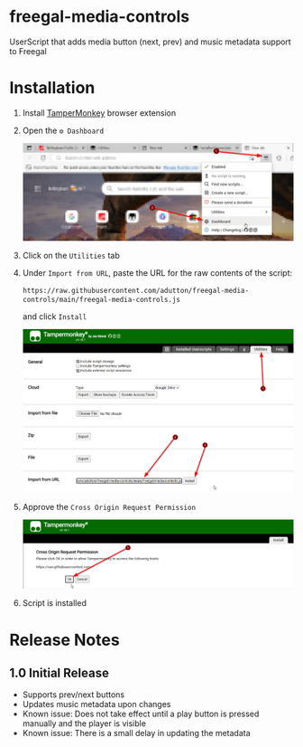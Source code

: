 # freegal-media-controls
UserScript that adds media button (next, prev) and music metadata support to Freegal

# Installation

1. Install [TamperMonkey](https://www.tampermonkey.net/index.php) browser extension
2. Open the `⚙️ Dashboard`

    ![Screenshot of the menu](img/tampermonkey-1-menu.png)

3. Click on the `Utilities` tab
4. Under `Import from URL`, paste the URL for the raw contents of the script:

    ```
    https://raw.githubusercontent.com/adutton/freegal-media-controls/main/freegal-media-controls.js
    ```
  
    and click `Install`


    ![Screenshot of the menu](img/tampermonkey-2-utilities.png)

5. Approve the `Cross Origin Request Permission`

    ![Screenshot of the menu](img/tampermonkey-3-permissions.png)

6. Script is installed

# Release Notes

## 1.0 Initial Release

* Supports prev/next buttons
* Updates music metadata upon changes
* Known issue: Does not take effect until a play button is pressed manually and the player is visible
* Known issue: There is a small delay in updating the metadata
